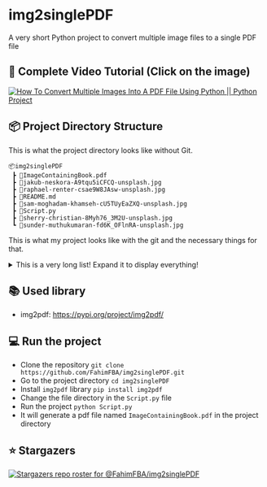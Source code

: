 # img2singlePDF
A very short Python project to convert multiple image files to a single PDF file


## 🎥 Complete Video Tutorial (Click on the image)
[![How To Convert Multiple Images Into A PDF File Using Python || Python Project](https://img.youtube.com/vi/zBZhfzgahsk/maxresdefault.jpg)](https://www.youtube.com/watch?v=zBZhfzgahsk)

## 📦 Project Directory Structure

This is what the project directory looks like without Git.

```
📦img2singlePDF
 ┣ 📜ImageContainingBook.pdf
 ┣ 📜jakub-neskora-A9tqu5iCFCQ-unsplash.jpg
 ┣ 📜raphael-renter-csae9W8JAsw-unsplash.jpg
 ┣ 📜README.md
 ┣ 📜sam-moghadam-khamseh-cU5TUyEaZXQ-unsplash.jpg
 ┣ 📜Script.py
 ┣ 📜sherry-christian-8Myh76_3M2U-unsplash.jpg
 ┗ 📜sunder-muthukumaran-fd6K_OFlnRA-unsplash.jpg

```

This is what my project looks like with the git and the necessary things for that.


<details>
<summary>This is a very long list! Expand it to display everything!</summary>
<br>

```
📦img2singlePDF
 ┣ 📂.git
 ┃ ┣ 📂hooks
 ┃ ┃ ┣ 📜applypatch-msg.sample
 ┃ ┃ ┣ 📜commit-msg.sample
 ┃ ┃ ┣ 📜fsmonitor-watchman.sample
 ┃ ┃ ┣ 📜post-update.sample
 ┃ ┃ ┣ 📜pre-applypatch.sample
 ┃ ┃ ┣ 📜pre-commit.sample
 ┃ ┃ ┣ 📜pre-merge-commit.sample
 ┃ ┃ ┣ 📜pre-push.sample
 ┃ ┃ ┣ 📜pre-rebase.sample
 ┃ ┃ ┣ 📜pre-receive.sample
 ┃ ┃ ┣ 📜prepare-commit-msg.sample
 ┃ ┃ ┣ 📜push-to-checkout.sample
 ┃ ┃ ┣ 📜sendemail-validate.sample
 ┃ ┃ ┗ 📜update.sample
 ┃ ┣ 📂info
 ┃ ┃ ┗ 📜exclude
 ┃ ┣ 📂logs
 ┃ ┃ ┣ 📂refs
 ┃ ┃ ┃ ┣ 📂heads
 ┃ ┃ ┃ ┃ ┗ 📜main
 ┃ ┃ ┃ ┗ 📂remotes
 ┃ ┃ ┃ ┃ ┗ 📂origin
 ┃ ┃ ┃ ┃ ┃ ┣ 📜HEAD
 ┃ ┃ ┃ ┃ ┃ ┗ 📜main
 ┃ ┃ ┗ 📜HEAD
 ┃ ┣ 📂objects
 ┃ ┃ ┣ 📂0c
 ┃ ┃ ┃ ┗ 📜c08f36a8237d884055b437abdc7bca89f22df8
 ┃ ┃ ┣ 📂32
 ┃ ┃ ┃ ┗ 📜c5bb537b3090e578dfb85e718e67d020c32c76
 ┃ ┃ ┣ 📂3d
 ┃ ┃ ┃ ┗ 📜ded592bc5dd0578a155891368f664102883fca
 ┃ ┃ ┣ 📂45
 ┃ ┃ ┃ ┗ 📜e334d419d3876616469e28dca06f81aca486e7
 ┃ ┃ ┣ 📂4d
 ┃ ┃ ┃ ┗ 📜edc33ae7c102a040058caf2eadd3d477fd3e21
 ┃ ┃ ┣ 📂54
 ┃ ┃ ┃ ┣ 📜5f1fddb186d9780980728e966ffe9f54944c8c
 ┃ ┃ ┃ ┗ 📜ad4bb98b0a79bf810850ef26b93a7b9882a05f
 ┃ ┃ ┣ 📂59
 ┃ ┃ ┃ ┗ 📜8614d5c7e7add9218dd4553dff4f5f99f87f0c
 ┃ ┃ ┣ 📂5f
 ┃ ┃ ┃ ┗ 📜356de01c3c64b1021dde225503d639b0de2334
 ┃ ┃ ┣ 📂74
 ┃ ┃ ┃ ┗ 📜c39d53de4ce962e4ead056323d61b1c675ef18
 ┃ ┃ ┣ 📂7e
 ┃ ┃ ┃ ┗ 📜820efa4e5c2de055c33c6869b49e2785bb4ac3
 ┃ ┃ ┣ 📂83
 ┃ ┃ ┃ ┗ 📜4982131f2273474913da1365af6e2b5358f41b
 ┃ ┃ ┣ 📂90
 ┃ ┃ ┃ ┗ 📜04169f7f5de94569449f738637d612511b17d9
 ┃ ┃ ┣ 📂9a
 ┃ ┃ ┃ ┗ 📜d25664f1fe5729c9ea870cceef12c3c58b7231
 ┃ ┃ ┣ 📂b2
 ┃ ┃ ┃ ┗ 📜ccb86027fb7c17d7696b75d28a54f26b819957
 ┃ ┃ ┣ 📂b7
 ┃ ┃ ┃ ┗ 📜52e1abce94c356f4f3868aac7adaf474248d40
 ┃ ┃ ┣ 📂ba
 ┃ ┃ ┃ ┗ 📜349a61db8a1a1f079de33219556bf6b604b9a9
 ┃ ┃ ┣ 📂c2
 ┃ ┃ ┃ ┗ 📜c13133ebf295adaab5ba256b05087efe533a5d
 ┃ ┃ ┣ 📂ca
 ┃ ┃ ┃ ┗ 📜94f1cdc6a70faa9b7c5f3e954f96598cd3aed2
 ┃ ┃ ┣ 📂ce
 ┃ ┃ ┃ ┗ 📜23cc5cca425214374a8b8c84fb5eeecb4e0ba1
 ┃ ┃ ┣ 📂d3
 ┃ ┃ ┃ ┗ 📜59e6c3987f7d4888bf3207594694d89939da05
 ┃ ┃ ┣ 📂da
 ┃ ┃ ┃ ┗ 📜1926bd221081d98ac3d63f52fbe451649266a5
 ┃ ┃ ┣ 📂e4
 ┃ ┃ ┃ ┗ 📜51ae404388c90540cf32c6b80f2a15a4989dcd
 ┃ ┃ ┣ 📂fc
 ┃ ┃ ┃ ┗ 📜a21acf193c6a5a23f28f7faa2e97bff86bdf2d
 ┃ ┃ ┣ 📂info
 ┃ ┃ ┗ 📂pack
 ┃ ┃ ┃ ┣ 📜pack-906bdaa3745e4c955108eb06c6dbefac77f36ea6.idx
 ┃ ┃ ┃ ┣ 📜pack-906bdaa3745e4c955108eb06c6dbefac77f36ea6.pack
 ┃ ┃ ┃ ┗ 📜pack-906bdaa3745e4c955108eb06c6dbefac77f36ea6.rev
 ┃ ┣ 📂refs
 ┃ ┃ ┣ 📂heads
 ┃ ┃ ┃ ┗ 📜main
 ┃ ┃ ┣ 📂remotes
 ┃ ┃ ┃ ┗ 📂origin
 ┃ ┃ ┃ ┃ ┣ 📜HEAD
 ┃ ┃ ┃ ┃ ┗ 📜main
 ┃ ┃ ┗ 📂tags
 ┃ ┣ 📜COMMIT_EDITMSG
 ┃ ┣ 📜config
 ┃ ┣ 📜description
 ┃ ┣ 📜FETCH_HEAD
 ┃ ┣ 📜HEAD
 ┃ ┣ 📜index
 ┃ ┣ 📜ORIG_HEAD
 ┃ ┗ 📜packed-refs
 ┣ 📂img
 ┃ ┗ 📜Preview.png
 ┣ 📂_includes
 ┃ ┗ 📜youtube.yml
 ┣ 📜.gitignore
 ┣ 📜ImageContainingBook.pdf
 ┣ 📜jakub-neskora-A9tqu5iCFCQ-unsplash.jpg
 ┣ 📜LICENSE
 ┣ 📜raphael-renter-csae9W8JAsw-unsplash.jpg
 ┣ 📜README.md
 ┣ 📜sam-moghadam-khamseh-cU5TUyEaZXQ-unsplash.jpg
 ┣ 📜Script.py
 ┣ 📜sherry-christian-8Myh76_3M2U-unsplash.jpg
 ┗ 📜sunder-muthukumaran-fd6K_OFlnRA-unsplash.jpg
 ```
 
</details>


## 📚 Used library

* img2pdf: https://pypi.org/project/img2pdf/


## 💻 Run the project

* Clone the repository `git clone https://github.com/FahimFBA/img2singlePDF.git`
* Go to the project directory `cd img2singlePDF`
* Install `img2pdf` library `pip install img2pdf`
* Change the file directory in the `Script.py` file
* Run the project `python Script.py`
* It will generate a pdf file named `ImageContainingBook.pdf` in the project directory


## ⭐ Stargazers

[![Stargazers repo roster for @FahimFBA/img2singlePDF](https://reporoster.com/stars/FahimFBA/img2singlePDF)](https://github.com/FahimFBA/img2singlePDF/stargazers)
